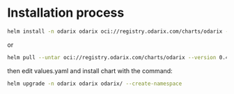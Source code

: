 # Installation process
```bash
helm install -n odarix odarix oci://registry.odarix.com/charts/odarix --create-namespace --version 0.4.3 --set apiToken=YOUR_API_TOKEN
```

or 

```bash
helm pull --untar oci://registry.odarix.com/charts/odarix --version 0.4.3
```
then edit values.yaml and install chart with the command:

```bash
helm upgrade -n odarix odarix odarix/ --create-namespace
```